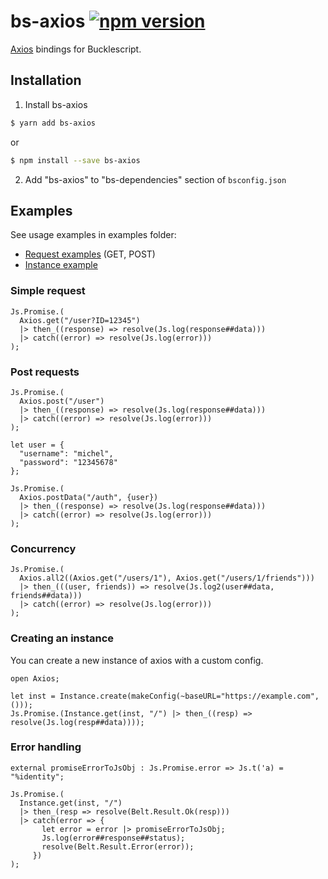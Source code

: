 # bs-axios [![npm version](https://img.shields.io/npm/v/bs-axios.svg?style=flat-square)](https://www.npmjs.com/package/bs-axios)

[Axios](https://github.com/axios/axios) bindings for Bucklescript.

## Installation

1. Install bs-axios

```bash
$ yarn add bs-axios
```

or

```bash
$ npm install --save bs-axios
```

2. Add "bs-axios" to "bs-dependencies" section of `bsconfig.json`

## Examples

See usage examples in examples folder:

* [Request examples](./examples/request_examples.re) (GET, POST)
* [Instance example](./examples/instance_example.re)

### Simple request

```reason
Js.Promise.(
  Axios.get("/user?ID=12345")
  |> then_((response) => resolve(Js.log(response##data)))
  |> catch((error) => resolve(Js.log(error)))
);
```

### Post requests

```reason
Js.Promise.(
  Axios.post("/user")
  |> then_((response) => resolve(Js.log(response##data)))
  |> catch((error) => resolve(Js.log(error)))
);
```

```reason
let user = {
  "username": "michel",
  "password": "12345678"
};

Js.Promise.(
  Axios.postData("/auth", {user})
  |> then_((response) => resolve(Js.log(response##data)))
  |> catch((error) => resolve(Js.log(error)))
);
```

### Concurrency

```reason
Js.Promise.(
  Axios.all2((Axios.get("/users/1"), Axios.get("/users/1/friends")))
  |> then_(((user, friends)) => resolve(Js.log2(user##data, friends##data)))
  |> catch((error) => resolve(Js.log(error)))
);
```

### Creating an instance

You can create a new instance of axios with a custom config.

```reason
open Axios;

let inst = Instance.create(makeConfig(~baseURL="https://example.com", ()));
Js.Promise.(Instance.get(inst, "/") |> then_((resp) => resolve(Js.log(resp##data))));
```

### Error handling

```reason
external promiseErrorToJsObj : Js.Promise.error => Js.t('a) = "%identity";

Js.Promise.(
  Instance.get(inst, "/")
  |> then_(resp => resolve(Belt.Result.Ok(resp)))
  |> catch(error => {
       let error = error |> promiseErrorToJsObj;
       Js.log(error##response##status);
       resolve(Belt.Result.Error(error));
     })
);
```